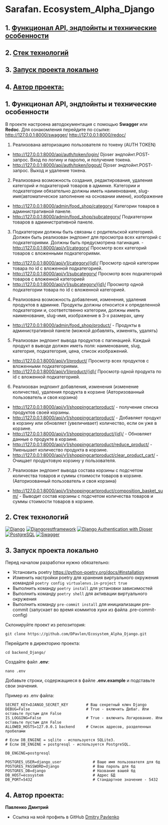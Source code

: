 # Sarafan. Ecosystem_Alpha_Django 

## 1. [Функционал API, эндпойнты и технические особенности](#1)
## 2. [Стек технологий](#2)
## 3. [Запуск проекта локально](#3)
## 4. [Автор проекта:](#4)


## 1. Функционал API, эндпойнты и технические особенности <a id=1></a>

В проекте настроена автодокументация с помощью **Swagger** или **Redoc**. 
Для ознакомления перейдите по ссылке:
http://127.0.0.1:8000/swagger/
http://127.0.0.1:8000/redoc/

1. Реализована авторизацию пользователя по токену (AUTH TOKEN)
- http://127.0.0.1:8000/api/auth/token/login/ Djoser эндпойнт.POST-запрос. Вход по логину и паролю, и получение токена.
- http://127.0.0.1:8000/api/auth/token/logout/ Djoser эндпойнт.POST-запрос. Выход и удаление токена.

2. Реализована возможность создания, редактирования, удаления категорий и подкатегорий товаров в админке.
Категории и подкатегории обязательно должны иметь наименование, slug-имя(автоматическое заполнение на основании имени), изображение
- http://127.0.0.1:8000/admin/food_shop/category/ Категории товаров в административной панеле.
- http://127.0.0.1:8000/admin/food_shop/subcategory/ Подкатегории товаров в административной панеле.

3. Подкатегории должны быть связаны с родительской категорией. Должен быть реализован эндпоинт для просмотра всех категорий с подкатегориями. Должны быть предусмотрена пагинация.
-http://127.0.0.1:8000/api/v1/category/  Просмотр всех категорий товаров с вложенными подкатегориями.
- http://127.0.0.1:8000/api/v1/category/{id}/ Просмотр одной категории товара по id с вложенной подкатегорией.
- http://127.0.0.1:8000/api/v1/subcategory/ Просмотр всех подкатегорий товаров с вложенной категорией
- http://127.0.0.1:8000/api/v1/subcategory/{id}/ Просмотр одной подкатегории товара по id с вложенной категорией.

4. Реализована возможность добавления, изменения, удаления продуктов в админке. Продукты должны относится к определенной подкатегории и, соответственно категории, должны иметь наименование, slug-имя, изображение в 3-х размерах, цену
- http://127.0.0.1:8000/admin/food_shop/product/ - Продукты в административной панеле (можной добавлять, изменять, удалять)

5. Реализован эндпоинт вывода продуктов с пагинацией. Каждый продукт в выводе должен иметь поля: наименование, slug, категория, подкатегория, цена, список изображений.
- http://127.0.0.1:8000/api/v1/product/ Просмотр всех продуктов с вложенными подкатегориями.
- http://127.0.0.1:8000/api/v1/product/{id}/ Просмотр одной продукта по id с вложенной подкатегорией.

6. Реализован эндпоинт добавления, изменения (изменение количества), удаления продукта в корзине (Авторизованный пользователь и своя корзина)
- http://127.0.0.1:8000/api/v1/shoppingcartproduct/ - получение списка продуктов своей корзины.
- http://127.0.0.1:8000/api/v1/shoppingcartproduct/ - Добавляет продукт в корзину или обновляет (увеличивает) количество,
если он уже в корзине.
- http://127.0.0.1:8000/api/v1/shoppingcartproduct/{id}/ - Обновляет данные о продукте в корзине.
- http://127.0.0.1:8000/api/v1/shoppingcartproduct/reduce_product/ - Уменьшает количество продукта в корзине.
- http://127.0.0.1:8000/api/v1/shoppingcartproduct/clear_product_cart/ - Очищает продуктовую корзину у пользователя. 

7. Реализован эндпоинт вывода состава корзины с подсчетом количества товаров и суммы стоимости товаров в корзине.(Авторизованный пользователь и своя корзина)
- http://127.0.0.1:8000/api/v1/shoppingcartproduct/composition_basket_sum/ - Выводит состав корзины с подсчетом количества товаров и суммы стоимости товаров в корзине.


## 2. Стек технологий <a id=2></a>
[![Django](https://img.shields.io/badge/Django-4.2.1-6495ED)](https://www.djangoproject.com) [![Djangorestframework](https://img.shields.io/badge/djangorestframework-3.14.0-6495ED)](https://www.django-rest-framework.org/) [![Django Authentication with Djoser](https://img.shields.io/badge/Django_Authentication_with_Djoser-2.2.0-6495ED)](https://djoser.readthedocs.io/en/latest/getting_started.html) [![PostgreSQL](https://img.shields.io/badge/PostgreSQL-16-blue)](https://www.postgresql.org/) [![Swagger](https://img.shields.io/badge/Swagger-%201.21.7-blue?style=flat-square&logo=swagger)](https://swagger.io/) 



## 3. Запуск проекта локально <a id=3></a>

Перед началом разработки нужно обязательно:

+ Установить poetry https://python-poetry.org/docs/#installation
+ Изменить настройки poetry для хранения виртуального окружения командой `poetry config virtualenvs.in-project true`
+ Выполнить команду `poetry install` для установки зависимостей
+ Выполнить команду `poetry shell` для активации виртуального окружения
+ Выполнить команду `pre-commit install` для инициализации pre-commit (запускает во время коммитов хуки из файла
  .pre-commit-config)

Склонируйте проект из репозитория:

```shell
git clone https://github.com/DPavlen/Ecosystem_Alpha_Django.git
```


Перейдите в директорию проекта:

```shell
cd backend_Django/
```

Создайте файл **.env**:

```shell
nano .env
```

Добавьте строки, содержащиеся в файле **.env.example** и подставьте 
свои значения.

Пример из .env файла:

```dotenv
SECRET_KEY=DJANGO_SECRET_KEY        # Ваш секретный ключ Django
DEBUG=False                         # True - включить Дебаг. Или оставьте пустым для False
IS_LOGGING=False                    # True - включить Логирование. Или оставьте пустым для False
ALLOWED_HOSTS=127.0.0.1 backend     # Список адресов, разделенных пробелами

# Если DB_ENGINE = sqlite - используется SQLite3.
# Если DB_ENGINE = postgresql - используется PostgreSQL.

DB_ENGINE=postgresql

POSTGRES_USER=django_user              # Ваше имя пользователя для бд
POSTGRES_PASSWORD=django               # Ваш пароль для бд
POSTGRES_DB=django                     # Название вашей бд
DB_HOST=ecosystem                      # Адрес БД
DB_PORT=5432                           # Стандартное значение - 5432
```

## 4. Автор проекта: <a id=4></a> 

**Павленко Дмитрий**  
- Ссылка на мой профиль в GitHub [Dmitry Pavlenko](https://github.com/DPavlen)  